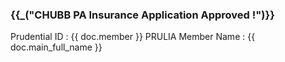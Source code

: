 <h3>{{_("CHUBB PA Insurance Application Approved !")}}</h3>

Prudential ID 	   : {{ doc.member }}
PRULIA Member Name : {{ doc.main_full_name }}


